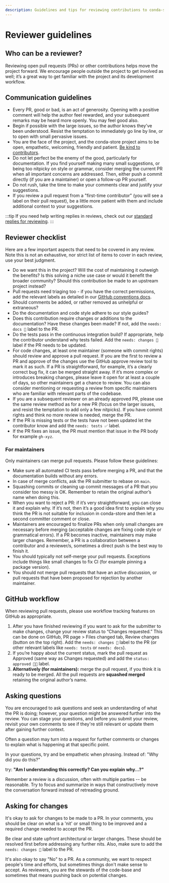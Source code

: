 ```yaml
---
description: Guidelines and tips for reviewing contributions to conda-store
---
```


# Reviewer guidelines

## Who can be a reviewer?

Reviewing open pull requests (PRs) or other contributions helps move the project forward.
We encourage people outside the project to get involved as well; it’s a great way to get familiar with the project and
its development workflow.

## Communication guidelines

- Every PR, good or bad, is an act of generosity. Opening with a positive comment will help the author feel rewarded,
  and your subsequent remarks may be heard more openly. You may feel good also.
- Begin if possible with the large issues, so the author knows they’ve been understood.
  Resist the temptation to immediately go line by line, or to open with small pervasive issues.
- You are the face of the project, and the conda-store project aims to be open, empathetic, welcoming, friendly and patient.
  [Be kind to contributors](https://youtu.be/tzFWz5fiVKU?t=49m30s).
- Do not let perfect be the enemy of the good, particularly for documentation. If you find yourself making many small suggestions,
  or being too nitpicky on style or grammar, consider merging the current PR when all important concerns are addressed.
  Then, either push a commit directly (if you are a maintainer) or open a follow-up PR yourself.
- Do not rush, take the time to make your comments clear and justify your suggestions.
- If you review a pull request from a "first-time contributor" (you will see a label on their pull request), be a little more patient with them and include additional context to your suggestions.

:::tip
If you need help writing replies in reviews, check out our [standard replies for reviewing][saved-replies].
:::

## Reviewer checklist

Here are a few important aspects that need to be covered in any review.
Note this is not an exhaustive, nor strict list of items to cover in each review, use your best judgment.

- Do we want this in the project? Will the cost of maintaining it outweigh the benefits?
  Is this solving a niche use case or would it benefit the broader community? Should this contribution be made to an upstream project instead?
- Pull requests need triaging too - if you have the correct permissions,
  add the relevant labels as detailed in our [GitHub conventions docs][github-conventions].
- Should comments be added, or rather removed as unhelpful or extraneous?
- Do the documentation and code style adhere to our style guides?
- Does this contribution require changes or additions to the documentation? Have these changes been made? If not,
  add the `needs: docs 📖` label to the PR.
- Do the tests pass in the continuous integration build? If appropriate, help the contributor understand why tests failed.
  Add the `needs: changes 🧱` label if the PR needs to be updated.
- For code changes, at least one maintainer (someone with commit rights) should review and approve a pull request.
  If you are the first to review a PR and approve of the changes use the GitHub approve review tool to mark it as such.
  If a PR is straightforward, for example, it’s a clearly correct bug fix, it can be merged straight away.
  If it’s more complex or introduces breaking changes, please leave it open for at least a couple of days, so other maintainers get a chance to review.
  You can also consider mentioning or requesting a review from specific maintainers who are familiar with relevant parts of the codebase.
- If you are a subsequent reviewer on an already approved PR, please use the same review method as for a new PR
  (focus on the larger issues, and resist the temptation to add only a few nitpicks).
  If you have commit rights and think no more review is needed, merge the PR.
- If the PR is missing tests or the tests have not been updated let the contributor know and add the `needs: tests ✅` label.
- If the PR fixes an issue, the PR must mention that issue in the PR body for example `gh-xyz`.

### For maintainers

Only maintainers can merge pull requests. Please follow these guidelines:

- Make sure all automated CI tests pass before merging a PR, and that the documentation builds without any errors.
- In case of merge conflicts, ask the PR submitter to rebase on `main`.
- Squashing commits or cleaning up commit messages of a PR that you consider too messy is OK.
  Remember to retain the original author’s name when doing this.
- When you want to reject a PR: if it’s very straightforward, you can close it and explain why. If it’s not,
  then it’s a good idea first to explain why you think the PR is not suitable for inclusion in conda-store and then let a second committer comment or close.
- Maintainers are encouraged to finalize PRs when only small changes are necessary before merging
  (acceptable changes are fixing code style or grammatical errors). If a PR becomes inactive, maintainers may make larger changes.
  Remember, a PR is a collaboration between a contributor and a reviewer/s, sometimes a direct push is the best way to finish it.
- You should typically not self-merge your pull requests. Exceptions include things like small changes to fix CI
  (for example pinning a package version).
- You should not merge pull requests that have an active discussion, or pull requests that have been proposed for rejection
  by another maintainer.

## GitHub workflow

When reviewing pull requests, please use workflow tracking features on GitHub as appropriate.

1. After you have finished reviewing if you want to ask for the submitter to make changes,
   change your review status to “Changes requested.” This can be done on GitHub, PR page > Files changed tab, Review changes (button on the top right).
   Add the `needs: changes 🧱` label to the PR (or other relevant labels like `needs: tests` or `needs: docs`).
2. If you’re happy about the current status, mark the pull request as Approved (same way as Changes requested) and add the `status: approved 💪🏾` label.
3. **Alternatively (for maintainers):** merge the pull request, if you think it is ready to be merged.
   All the pull requests are **squashed merged** retaining the original author’s name.

## Asking questions

You are encouraged to ask questions and seek an understanding of what the PR is doing; however, your question might be answered further into the review.
You can stage your questions, and before you submit your review, revisit your own comments to see if they're still relevant or update them after gaining further context.

Often a question may turn into a request for further comments or changes to explain what is happening at that specific point.

In your questions, try and be empathetic when phrasing. Instead of: "Why did you do this?"

try: **"Am I understanding this correctly? Can you explain why...?"**

Remember a review is a discussion, often with multiple parties -- be reasonable.
Try to focus and summarize in ways that constructively move the conversation forward instead of retreading ground.

## Asking for changes

It's okay to ask for changes to be made to a PR.
In your comments, you should be clear on what is a 'nit' or small thing to be improved and a required change needed to accept the PR.

Be clear and state upfront architectural or larger changes. These should be resolved first before addressing any further nits.
Also, make sure to add the `needs: changes 🧱` label to the PR.

It's also okay to say "No" to a PR. As a community, we want to respect people's time and efforts,
but sometimes things don't make sense to accept.
As reviewers, you are the stewards of the code-base and sometimes that means pushing back on potential changes.


<!-- Internal links -->

[saved-replies]: /community/maintenance/saved-replies.md
[github-conventions]: /community/maintenance/github-conventions.md
